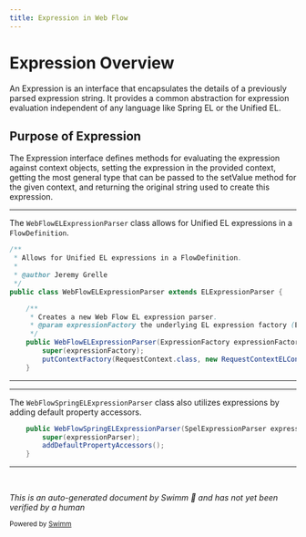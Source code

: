 ```yaml
---
title: Expression in Web Flow
---
```

# Expression Overview

An Expression is an interface that encapsulates the details of a previously parsed expression string. It provides a common abstraction for expression evaluation independent of any language like Spring EL or the Unified EL.

## Purpose of Expression

The Expression interface defines methods for evaluating the expression against context objects, setting the expression in the provided context, getting the most general type that can be passed to the setValue method for the given context, and returning the original string used to create this expression.

<SwmSnippet path="/spring-webflow/src/main/java/org/springframework/webflow/expression/el/WebFlowELExpressionParser.java" line="32">

---

The <SwmToken path="spring-webflow/src/main/java/org/springframework/webflow/expression/el/WebFlowELExpressionParser.java" pos="37:4:4" line-data="public class WebFlowELExpressionParser extends ELExpressionParser {">`WebFlowELExpressionParser`</SwmToken> class allows for Unified EL expressions in a <SwmToken path="spring-webflow/src/main/java/org/springframework/webflow/expression/el/WebFlowELExpressionParser.java" pos="33:17:17" line-data=" * Allows for Unified EL expressions in a FlowDefinition.">`FlowDefinition`</SwmToken>.

```java
/**
 * Allows for Unified EL expressions in a FlowDefinition.
 * 
 * @author Jeremy Grelle
 */
public class WebFlowELExpressionParser extends ELExpressionParser {

	/**
	 * Creates a new Web Flow EL expression parser.
	 * @param expressionFactory the underlying EL expression factory (EL provider specific)
	 */
	public WebFlowELExpressionParser(ExpressionFactory expressionFactory) {
		super(expressionFactory);
		putContextFactory(RequestContext.class, new RequestContextELContextFactory());
	}
```

---

</SwmSnippet>

<SwmSnippet path="/spring-webflow/src/main/java/org/springframework/webflow/expression/spel/WebFlowSpringELExpressionParser.java" line="32">

---

The <SwmToken path="spring-webflow/src/main/java/org/springframework/webflow/expression/spel/WebFlowSpringELExpressionParser.java" pos="32:3:3" line-data="	public WebFlowSpringELExpressionParser(SpelExpressionParser expressionParser) {">`WebFlowSpringELExpressionParser`</SwmToken> class also utilizes expressions by adding default property accessors.

```java
	public WebFlowSpringELExpressionParser(SpelExpressionParser expressionParser) {
		super(expressionParser);
		addDefaultPropertyAccessors();
	}
```

---

</SwmSnippet>

&nbsp;

*This is an auto-generated document by Swimm 🌊 and has not yet been verified by a human*

<SwmMeta version="3.0.0" repo-id="Z2l0aHViJTNBJTNBc3ByaW5nLXdlYmZsb3ctZGVtbyUzQSUzQWdpbGFkbmF2b3Q=" repo-name="spring-webflow-demo"><sup>Powered by [Swimm](/)</sup></SwmMeta>
